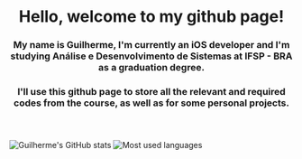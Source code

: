 <header>
   <h1> Hello, welcome to my github page!</h1>
   <h3> My name is Guilherme, I'm currently an iOS developer and I'm studying Análise e Desenvolvimento de Sistemas at IFSP - BRA as a graduation degree.</h3>
   <h3> I'll use this github page to store all the relevant and required codes from the course, as well as for some personal projects.</h3>
</header>

![Guilherme's GitHub stats](https://github-readme-stats.vercel.app/api?username=stringkaori&show_icons=true&theme=material-palenight)
![Most used languages](https://github-readme-stats.vercel.app/api/top-langs/?username=stringkaori&theme=material-palenight)
